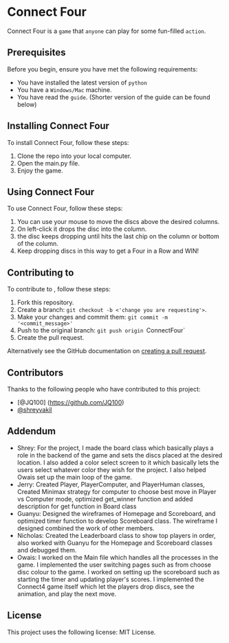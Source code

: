 # Connect Four

Connect Four is a `game` that `anyone` can play for some fun-filled `action`.

## Prerequisites

Before you begin, ensure you have met the following requirements:
<!--- These are just example requirements. Add, duplicate or remove as required --->
* You have installed the latest version of `python`
* You have a `Windows/Mac` machine.
* You have read the `guide`. (Shorter version of the guide can be found below)

## Installing Connect Four

To install Connect Four, follow these steps:
1. Clone the repo into your local computer.
2. Open the main.py file.
3. Enjoy the game.

## Using Connect Four

To use Connect Four, follow these steps:
1. You can use your mouse to move the discs above the desired columns.
2. On left-click it drops the disc into the column.
3. the disc keeps dropping until hits the last chip on the column or bottom of the column.
4. Keep dropping discs in this way to get a Four in a Row and WIN!

## Contributing to <ConnectFour>
<!--- If your README is long or you have some specific process or steps you want contributors to follow, consider creating a separate CONTRIBUTING.md file--->
To contribute to <ConnectFour>, follow these steps:

1. Fork this repository.
2. Create a branch: `git checkout -b <'change you are requesting'>`.
3. Make your changes and commit them: `git commit -m '<commit_message>'`
4. Push to the original branch: `git push origin `ConnectFour`
5. Create the pull request.

Alternatively see the GitHub documentation on [creating a pull request](https://help.github.com/en/github/collaborating-with-issues-and-pull-requests/creating-a-pull-request).

## Contributors

Thanks to the following people who have contributed to this project:

* [@JQ100] (https://github.com/JQ100)
* [@shreyvakil](https://github.com/lx1922) 

## Addendum

* Shrey: For the project, I made the board class which basically plays a role in the backend of the game and sets the discs placed at the desired location. I also added a color select screen to it which basically lets the users select whatever color they wish for the project. I also helped Owais set up the main loop of the game.
* Jerry: Created Player, PlayerComputer, and PlayerHuman classes, Created Minimax strategy for computer to choose best move in Player vs Computer mode, optimized get_winner function and added description for get function in Board class 
* Guanyu: Designed the wireframes of Homepage and Scoreboard, and optimized timer function to develop Scoreboard class. The wireframe I designed combined the work of other members.
* Nicholas: Created the Leaderboard class to show top players in order, also worked with Guanyu for the Homepage and Scoreboard classes and debugged them.
* Owais: I worked on the Main file which handles all the processes in the game. I implemented the user
switching pages such as from choose disc colour to the game. I worked on setting up the scoreboard such as 
starting the timer and updating player's scores. I implemented the Connect4 game itself
which let the players drop discs, see the animation, and play the next move. 

## License
<!--- If you're not sure which open license to use see https://choosealicense.com/--->

This project uses the following license: MIT License.
